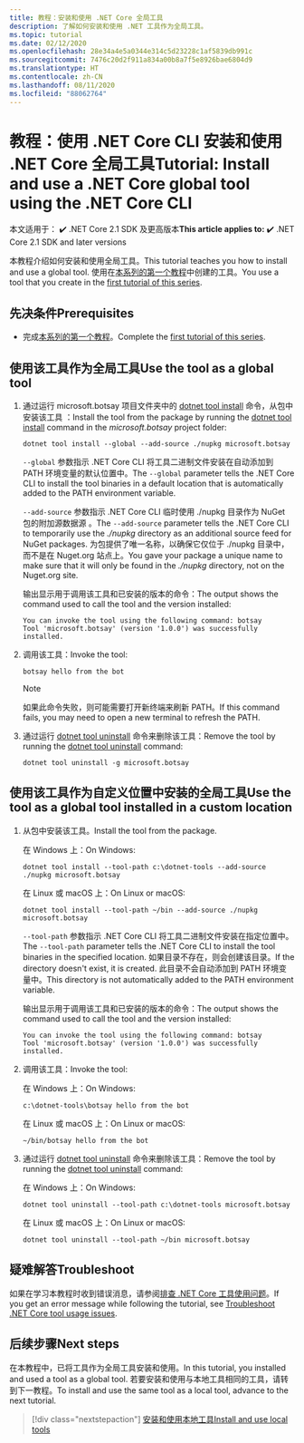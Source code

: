 ```yaml
---
title: 教程：安装和使用 .NET Core 全局工具
description: 了解如何安装和使用 .NET 工具作为全局工具。
ms.topic: tutorial
ms.date: 02/12/2020
ms.openlocfilehash: 28e34a4e5a0344e314c5d23228c1af5839db991c
ms.sourcegitcommit: 7476c20d2f911a834a00b8a7f5e8926bae6804d9
ms.translationtype: HT
ms.contentlocale: zh-CN
ms.lasthandoff: 08/11/2020
ms.locfileid: "88062764"
---
```

# <a name="tutorial-install-and-use-a-net-core-global-tool-using-the-net-core-cli"></a><span data-ttu-id="6f55b-103">教程：使用 .NET Core CLI 安装和使用 .NET Core 全局工具</span><span class="sxs-lookup"><span data-stu-id="6f55b-103">Tutorial: Install and use a .NET Core global tool using the .NET Core CLI</span></span>

<span data-ttu-id="6f55b-104"> 本文适用于： ✔️ .NET Core 2.1 SDK 及更高版本</span><span class="sxs-lookup"><span data-stu-id="6f55b-104">**This article applies to:** ✔️ .NET Core 2.1 SDK and later versions</span></span>

<span data-ttu-id="6f55b-105">本教程介绍如何安装和使用全局工具。</span><span class="sxs-lookup"><span data-stu-id="6f55b-105">This tutorial teaches you how to install and use a global tool.</span></span> <span data-ttu-id="6f55b-106">使用在[本系列的第一个教程](global-tools-how-to-create.md)中创建的工具。</span><span class="sxs-lookup"><span data-stu-id="6f55b-106">You use a tool that you create in the [first tutorial of this series](global-tools-how-to-create.md).</span></span>

## <a name="prerequisites"></a><span data-ttu-id="6f55b-107">先决条件</span><span class="sxs-lookup"><span data-stu-id="6f55b-107">Prerequisites</span></span>

* <span data-ttu-id="6f55b-108">完成[本系列的第一个教程](global-tools-how-to-create.md)。</span><span class="sxs-lookup"><span data-stu-id="6f55b-108">Complete the [first tutorial of this series](global-tools-how-to-create.md).</span></span>

## <a name="use-the-tool-as-a-global-tool"></a><span data-ttu-id="6f55b-109">使用该工具作为全局工具</span><span class="sxs-lookup"><span data-stu-id="6f55b-109">Use the tool as a global tool</span></span>

1. <span data-ttu-id="6f55b-110">通过运行 microsoft.botsay 项目文件夹中的 [dotnet tool install](dotnet-tool-install.md) 命令，从包中安装该工具  ：</span><span class="sxs-lookup"><span data-stu-id="6f55b-110">Install the tool from the package by running the [dotnet tool install](dotnet-tool-install.md) command in the *microsoft.botsay* project folder:</span></span>

   ```dotnetcli
   dotnet tool install --global --add-source ./nupkg microsoft.botsay
   ```

   <span data-ttu-id="6f55b-111">`--global` 参数指示 .NET Core CLI 将工具二进制文件安装在自动添加到 PATH 环境变量的默认位置中。</span><span class="sxs-lookup"><span data-stu-id="6f55b-111">The `--global` parameter tells the .NET Core CLI to install the tool binaries in a default location that is automatically added to the PATH environment variable.</span></span>

   <span data-ttu-id="6f55b-112">`--add-source` 参数指示 .NET Core CLI 临时使用 ./nupkg 目录作为 NuGet 包的附加源数据源  。</span><span class="sxs-lookup"><span data-stu-id="6f55b-112">The `--add-source` parameter tells the .NET Core CLI to temporarily use the *./nupkg* directory as an additional source feed for NuGet packages.</span></span> <span data-ttu-id="6f55b-113">为包提供了唯一名称，以确保它仅位于 ./nupkg  目录中，而不是在 Nuget.org 站点上。</span><span class="sxs-lookup"><span data-stu-id="6f55b-113">You gave your package a unique name to make sure that it will only be found in the *./nupkg* directory, not on the Nuget.org site.</span></span>

   <span data-ttu-id="6f55b-114">输出显示用于调用该工具和已安装的版本的命令：</span><span class="sxs-lookup"><span data-stu-id="6f55b-114">The output shows the command used to call the tool and the version installed:</span></span>

   ```console
   You can invoke the tool using the following command: botsay
   Tool 'microsoft.botsay' (version '1.0.0') was successfully installed.
   ```

1. <span data-ttu-id="6f55b-115">调用该工具：</span><span class="sxs-lookup"><span data-stu-id="6f55b-115">Invoke the tool:</span></span>

   ```console
   botsay hello from the bot
   ```

   > [!NOTE]
   > <span data-ttu-id="6f55b-116">如果此命令失败，则可能需要打开新终端来刷新 PATH。</span><span class="sxs-lookup"><span data-stu-id="6f55b-116">If this command fails, you may need to open a new terminal to refresh the PATH.</span></span>

1. <span data-ttu-id="6f55b-117">通过运行 [dotnet tool uninstall](dotnet-tool-uninstall.md) 命令来删除该工具：</span><span class="sxs-lookup"><span data-stu-id="6f55b-117">Remove the tool by running the [dotnet tool uninstall](dotnet-tool-uninstall.md) command:</span></span>

   ```dotnetcli
   dotnet tool uninstall -g microsoft.botsay
   ```

## <a name="use-the-tool-as-a-global-tool-installed-in-a-custom-location"></a><span data-ttu-id="6f55b-118">使用该工具作为自定义位置中安装的全局工具</span><span class="sxs-lookup"><span data-stu-id="6f55b-118">Use the tool as a global tool installed in a custom location</span></span>

1. <span data-ttu-id="6f55b-119">从包中安装该工具。</span><span class="sxs-lookup"><span data-stu-id="6f55b-119">Install the tool from the package.</span></span>

   <span data-ttu-id="6f55b-120">在 Windows 上：</span><span class="sxs-lookup"><span data-stu-id="6f55b-120">On Windows:</span></span>

   ```dotnetcli
   dotnet tool install --tool-path c:\dotnet-tools --add-source ./nupkg microsoft.botsay
   ```

   <span data-ttu-id="6f55b-121">在 Linux 或 macOS 上：</span><span class="sxs-lookup"><span data-stu-id="6f55b-121">On Linux or macOS:</span></span>

   ```dotnetcli
   dotnet tool install --tool-path ~/bin --add-source ./nupkg microsoft.botsay
   ```

   <span data-ttu-id="6f55b-122">`--tool-path` 参数指示 .NET Core CLI 将工具二进制文件安装在指定位置中。</span><span class="sxs-lookup"><span data-stu-id="6f55b-122">The `--tool-path` parameter tells the .NET Core CLI to install the tool binaries in the specified location.</span></span> <span data-ttu-id="6f55b-123">如果目录不存在，则会创建该目录。</span><span class="sxs-lookup"><span data-stu-id="6f55b-123">If the directory doesn't exist, it is created.</span></span> <span data-ttu-id="6f55b-124">此目录不会自动添加到 PATH 环境变量中。</span><span class="sxs-lookup"><span data-stu-id="6f55b-124">This directory is not automatically added to the PATH environment variable.</span></span>

   <span data-ttu-id="6f55b-125">输出显示用于调用该工具和已安装的版本的命令：</span><span class="sxs-lookup"><span data-stu-id="6f55b-125">The output shows the command used to call the tool and the version installed:</span></span>

   ```console
   You can invoke the tool using the following command: botsay
   Tool 'microsoft.botsay' (version '1.0.0') was successfully installed.
   ```

1. <span data-ttu-id="6f55b-126">调用该工具：</span><span class="sxs-lookup"><span data-stu-id="6f55b-126">Invoke the tool:</span></span>

   <span data-ttu-id="6f55b-127">在 Windows 上：</span><span class="sxs-lookup"><span data-stu-id="6f55b-127">On Windows:</span></span>

   ```console
   c:\dotnet-tools\botsay hello from the bot
   ```

   <span data-ttu-id="6f55b-128">在 Linux 或 macOS 上：</span><span class="sxs-lookup"><span data-stu-id="6f55b-128">On Linux or macOS:</span></span>

   ```console
   ~/bin/botsay hello from the bot
   ```

1. <span data-ttu-id="6f55b-129">通过运行 [dotnet tool uninstall](dotnet-tool-uninstall.md) 命令来删除该工具：</span><span class="sxs-lookup"><span data-stu-id="6f55b-129">Remove the tool by running the [dotnet tool uninstall](dotnet-tool-uninstall.md) command:</span></span>

   <span data-ttu-id="6f55b-130">在 Windows 上：</span><span class="sxs-lookup"><span data-stu-id="6f55b-130">On Windows:</span></span>

   ```dotnetcli
   dotnet tool uninstall --tool-path c:\dotnet-tools microsoft.botsay
   ```

   <span data-ttu-id="6f55b-131">在 Linux 或 macOS 上：</span><span class="sxs-lookup"><span data-stu-id="6f55b-131">On Linux or macOS:</span></span>

   ```dotnetcli
   dotnet tool uninstall --tool-path ~/bin microsoft.botsay
   ```

## <a name="troubleshoot"></a><span data-ttu-id="6f55b-132">疑难解答</span><span class="sxs-lookup"><span data-stu-id="6f55b-132">Troubleshoot</span></span>

<span data-ttu-id="6f55b-133">如果在学习本教程时收到错误消息，请参阅[排查 .NET Core 工具使用问题](troubleshoot-usage-issues.md)。</span><span class="sxs-lookup"><span data-stu-id="6f55b-133">If you get an error message while following the tutorial, see [Troubleshoot .NET Core tool usage issues](troubleshoot-usage-issues.md).</span></span>

## <a name="next-steps"></a><span data-ttu-id="6f55b-134">后续步骤</span><span class="sxs-lookup"><span data-stu-id="6f55b-134">Next steps</span></span>

<span data-ttu-id="6f55b-135">在本教程中，已将工具作为全局工具安装和使用。</span><span class="sxs-lookup"><span data-stu-id="6f55b-135">In this tutorial, you installed and used a tool as a global tool.</span></span> <span data-ttu-id="6f55b-136">若要安装和使用与本地工具相同的工具，请转到下一教程。</span><span class="sxs-lookup"><span data-stu-id="6f55b-136">To install and use the same tool as a local tool, advance to the next tutorial.</span></span>

> [!div class="nextstepaction"]
> [<span data-ttu-id="6f55b-137">安装和使用本地工具</span><span class="sxs-lookup"><span data-stu-id="6f55b-137">Install and use local tools</span></span>](local-tools-how-to-use.md)
